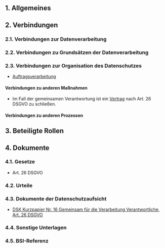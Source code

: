 
## 1. Allgemeines
## 2. Verbindungen
### 2.1. Verbindungen zur Datenverarbeitung
### 2.2. Verbindungen zu Grundsätzen der Datenverarbeitung
### 2.3. Verbindungen zur Organisation des Datenschutzes
- [Auftragsverarbeitung](../Organisation/Vertrag-Auftragsverarbeitung.md)
#### Verbindungen zu anderen Maßnahmen
- Im Fall der gemeinsamen Verantwortung ist ein [Vertrag](../Organisation/Vertrag-Gemeinsame-Verantwortung.md) nach Art. 26 DSGVO zu schließen.
#### Verbindungen zu anderen Prozessen
## 3. Beteiligte Rollen
## 4. Dokumente
### 4.1. Gesetze
- Art. 26 DSGVO
### 4.2. Urteile
### 4.3. Dokumente der Datenschutzaufsicht
- [DSK Kurzpapier Nr. 16 Gemeinsam für die Verarbeitung Verantwortliche, Art. 26 DSGVO](https://www.datenschutzkonferenz-online.de/media/kp/dsk_kpnr_16.pdf)
### 4.4. Sonstige Unterlagen
### 4.5. BSI-Referenz

